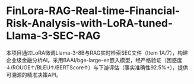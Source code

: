 # FinLora-RAG-Real-time-Financial-Risk-Analysis-with-LoRA-tuned-Llama-3-SEC-RAG
本项目通过LoRA微调Llama-3-8B与RAG实时检索SEC文件（Item 1A/7），构建企业级金融分析AI。采用BAAI/bge-large-en嵌入模型，经严格验证（困惑度↓/ROUGE↑/BLEU↑/BERTScore↑）与下游评估（事实准确性92.5%+），提供可溯源的精准决策API。
